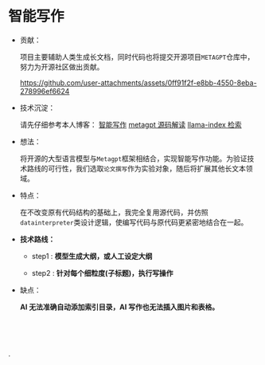 #                                   智能写作

+ 贡献：

   项目主要辅助人类生成长文档，同时代码也将提交开源项目`METAGPT`仓库中，努力为开源社区做出贡献。

    https://github.com/user-attachments/assets/0ff91f2f-e8bb-4550-8eba-278996ef6624

+ 技术沉淀：

  请先仔细参考本人博客： [智能写作](https://blog.csdn.net/weixin_43214046/article/details/140763218)    [metagpt 源码解读](https://blog.csdn.net/weixin_43214046/article/details/140042393)   [llama-index 检索](https://blog.csdn.net/weixin_43214046/article/details/140718306)

+ 想法：

   将开源的大型语言模型与`Metagpt`框架相结合，实现智能写作功能。为验证技术路线的可行性，我们选取`论文撰写`作为实验对象，随后将扩展其他长文本领域。

+ 特点：

  在不改变原有代码结构的基础上，我完全复用源代码，并仿照`datainterpreter`类设计逻辑，使编写代码与原代码更紧密地结合在一起。

+ **技术路线：**

  + step1 :  **模型生成大纲，或人工设定大纲**

  + step2 :  **针对每个细粒度(子标题)，执行写操作**

    

+ 缺点：

   **AI 无法准确自动添加索引目录，AI 写作也无法插入图片和表格。** 

   

   

​              

​             

































.
